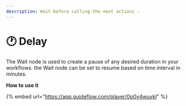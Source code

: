 ```yaml
---
description: Wait before calling the next actions -
---
```


# 🕐 Delay

The Wait node is used to create a pause of any desired duration in your workflows. the Wait node can be set to resume based on time interval in minutes.&#x20;



**How to use it**

{% embed url="https://app.guideflow.com/player/0p0y4wuykl" %}

